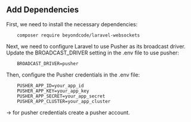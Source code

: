 ## Add Dependencies

First, we need to install the necessary dependencies:

        composer require beyondcode/laravel-websockets

Next, we need to configure Laravel to use Pusher as its broadcast driver. Update the BROADCAST_DRIVER setting in the .env file to use pusher:

        BROADCAST_DRIVER=pusher

Then, configure the Pusher credentials in the .env file:

        PUSHER_APP_ID=your_app_id
        PUSHER_APP_KEY=your_app_key
        PUSHER_APP_SECRET=your_app_secret
        PUSHER_APP_CLUSTER=your_app_cluster
        
-> for pusher credentials create a pusher account.
